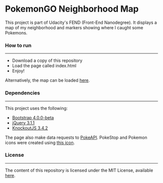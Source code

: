# PokemonGO Neighborhood Map

This project is part of Udacity's FEND (Front-End Nanodegree). It displays a map of my neighborhood and markers showing where I caught some Pokemons.

### How to run
---
* Download a copy of this repository
* Load the page called index.html
* Enjoy!

Alternatively, the map can be loaded [here](https://eryhM.github.io/pokemon-neighborhoodmap/).

### Dependencies
---
This project uses the following:
* [Bootstrap 4.0.0-beta](https://getbootstrap.com/docs/4.0/getting-started/introduction/)
* [jQuery 3.1.1](https://jquery.com/download/)
* [KnockoutJS 3.4.2](https://knockoutjs.com/)

The page also make data requests to [PokeAPI](https://pokeapi.co).
PokeStop and Pokemon icons were created using [this icon](https://www.shareicon.net/pokestop-pokemon-go-pokemongo-game-pokeball-pokemon-844138).

### License
---
The content of this repository is licensed under the MIT License, available [here](https://github.com/eryhM/pokemon-neighborhoodmap/blob/master/LICENSE).